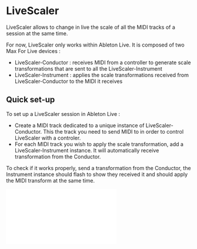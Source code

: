 # LiveScaler

LiveScaler allows to change in live the scale of all the MIDI tracks of a session at the same time. 

For now, LiveScaler only works within Ableton Live. It is composed of two Max For Live devices : 
* LiveScaler-Conductor : receives MIDI from a controller to generate scale transformations that are sent to all the LiveScaler-Instrument
* LiveScaler-Instrument : applies the scale transformations received from LiveScaler-Conductor to the MIDI it receives

## Quick set-up

To set up a LiveScaler session in Ableton Live : 

* Create a MIDI track dedicated to a unique instance of LiveScaler-Conductor. This the track you need to send MIDI to in order to control LiveScaler with a controler.
* For each MIDI track you wish to apply the scale transformation, add a LiveScaler-Instrument instance. It will automatically receive transformation from the Conductor.

To check if it works properly, send a transformation from the Conductor, the Instrument instance should flash to show they received it and should apply the MIDI transform at the same time.

![architecture](./doc/img/architecture-LS-en.pdf)


